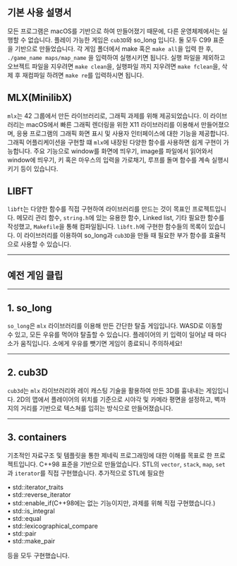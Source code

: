 ## **기본 사용 설명서**
모든 프로그램은 macOS를 기반으로 하여 만들어졌기 때문에, 다른 운영체제에서는 실행할 수 없습니다.
플레이 가능한 게임은 `cub3D`와 so_long 입니다. 둘 모두 C99 표준을 기반으로 만들었습니다.
각 게임 폴더에서 make 혹은 `make all`을 입력 한 후, `./game_name maps/map_name` 을 입력하여 실행시키면 됩니다. 실행 파일을 제외하고 오브젝트 파일을 지우려면 `make clean`을, 실행파일 까지 지우려면 `make fclean`을, 삭제 후 재컴파일 하려면 `make re`를 입력하시면 됩니다.
  
## **MLX(MinilibX)**
`mlx`는 42 그룹에서 만든 라이브러리로, 그래픽 과제를 위해 제공되었습니다. 이 라이브러리는 macOS에서 빠른 그래픽 렌더링을 위한 X11 라이브러리를 이용해서 만들어졌으며, 응용 프로그램의 그래픽 화면 표시 및 사용자 인터페이스에 대한 기능을 제공합니다. 그래픽 어플리케이션을 구현할 떄 `mlx`에 내장된 다양한 함수를 사용하면 쉽게 구현이 가능합니다. 주요 기능으로 window를 화면에 띄우기, image를 파일에서 읽어와서 window에 띄우기, 키 혹은 마우스의 입력을 가로채기, 루프를 돌며 함수를 계속 실행시키기 등이 있습니다. 

## **LIBFT**
`libft`는 다양한 함수를 직접 구현하여 라이브러리를 만드는 것이 목표인 프로젝트입니다. 메모리 관리 함수, `string.h`에 있는 유용한 함수, Linked list, 기타 필요한 함수를 작성했고, `Makefile`을 통해 컴파일됩니다. `libft.h`에 구현한 함수들의 목록이 있습니다. 이 라이브러리를 이용하여 so_long과 `cub3D`을 만들 때 필요한 부가 함수를 효율적으로 사용할 수 있습니다. <br/>

---

## **예전 게임 클립**

---

## **1. so_long**

`so_long`은 `mlx` 라이브러리를 이용해 만든 간단한 탈출 게임입니다. WASD로 이동할 수 있고, 모든 우유를 먹어야 탈출할 수 있습니다. 플레이어의 키 입력이 일어날 때 마다 소가 움직입니다. 소에게 우유를 뺏기면 게임이 종료되니 주의하세요!

---

## **2. cub3D**

`cub3d`는 `mlx` 라이브러리와 레이 캐스팅 기술을 활용하여 만든 3D를 흉내내는 게임입니다. 2D의 맵에서 플레이어의 위치를 기준으로 시야각 및 카메라 평면을 설정하고, 벽까지의 거리를 기반으로 텍스쳐를 입히는 방식으로 만들어졌습니다. 

---

## **3. containers**

기초적인 자료구조 및 템플릿을 통한 제네릭 프로그래밍에 대한 이해를 목표로 한 프로젝트입니다. C++98 표준을 기반으로 만들었습니다. STL의 `vector`, `stack`, `map`, `set`과 `iterator`를 직접 구현했습니다. 추가적으로 STL에 필요한

• std::iterator_traits </br>
• std::reverse_iterator </br>
• std::enable_if(C++98에는 없는 기능이지만, 과제를 위해 직접 구현했습니다.) </br>
• std::is_integral </br>
• std::equal </br>
• std::lexicographical_compare </br>
• std::pair </br>
• std::make_pair </br>

등을 모두 구현했습니다. 